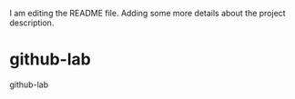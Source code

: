 I am editing the README file. Adding some more details about the project description.
# github-lab
github-lab
